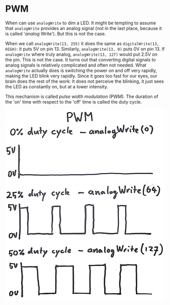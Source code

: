 # PWM

When can use `analogWrite` to dim a LED. It might be tempting to assume that `analogWrite` provides an analog signal (not in the last place, because it is called '_analog_ Write'). But this is not the case.


When we call `analogWrite(13, 255)` it does the same as `digitalWrite(13, HIGH)`: it puts 5V on pin 13. Similarly, `analogWrite(13, 0)` puts 0V on pin 13. If `analogWrite` where truly analog, `analogWrite(13, 127)` would put 2.5V on the pin. This is not the case. It turns out that converting digital signals to analog signals is relatively complicated and often not needed. What `analogWrite` actually does is switching the power on and off very rapidly, making the LED blink very rapidly. Since it goes too fast for our eyes, our brain does the rest of the work: It does not perceive the blinking, it just sees the LED as constantly on, but at a lower intensity.

This mechanism is called _pulse width modulation_ (PWM). The duration of the 'on' time with respect to the 'off' time is called the duty cycle.

![analogWrite and duty cycle](pwm.jpg "300px")
